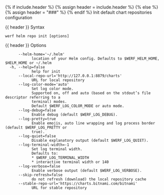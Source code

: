 {% if include.header %}
{% assign header = include.header %}
{% else %}
{% assign header = "###" %}
{% endif %}
Init default chart repositories configuration

{{ header }} Syntax

```shell
werf helm repo init [options]
```

{{ header }} Options

```shell
      --helm-home='~/.helm'
            location of your Helm config. Defaults to $WERF_HELM_HOME, $HELM_HOME or ~/.helm
  -h, --help=false
            help for init
      --local-repo-url='http://127.0.0.1:8879/charts'
            URL for local repository
      --log-color-mode='auto'
            Set log color mode.
            Supported on, off and auto (based on the stdout’s file descriptor referring to a        
            terminal) modes.
            Default $WERF_LOG_COLOR_MODE or auto mode.
      --log-debug=false
            Enable debug (default $WERF_LOG_DEBUG).
      --log-pretty=true
            Enable emojis, auto line wrapping and log process border (default $WERF_LOG_PRETTY or   
            true).
      --log-quiet=false
            Disable explanatory output (default $WERF_LOG_QUIET).
      --log-terminal-width=-1
            Set log terminal width.
            Defaults to:
            * $WERF_LOG_TERMINAL_WIDTH
            * interactive terminal width or 140
      --log-verbose=false
            Enable verbose output (default $WERF_LOG_VERBOSE).
      --skip-refresh=false
            do not refresh (download) the local repository cache
      --stable-repo-url='https://charts.bitnami.com/bitnami'
            URL for stable repository
```

